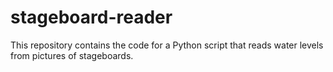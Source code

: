 # stageboard-reader
This repository contains the code for a Python script that reads water levels from pictures of stageboards.
